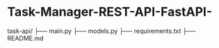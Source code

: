 # Task-Manager-REST-API-FastAPI-

task-api/
  ├── main.py
  ├── models.py
  ├── requirements.txt
  ├── README.md
